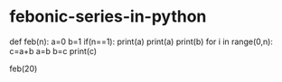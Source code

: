 # febonic-series-in-python
def feb(n):
    a=0
    b=1
    if(n==1):
        print(a)
    print(a)
    print(b)
    for i in range(0,n):
        c=a+b
        a=b
        b=c
        print(c)

feb(20)
